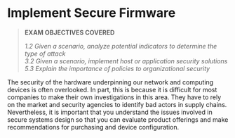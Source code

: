 # Implement Secure Firmware

> **EXAM OBJECTIVES COVERED**
> 
> _1.2 Given a scenario, analyze potential indicators to determine the type of attack  
> 3.2 Given a scenario, implement host or application security solutions  
> 5.3 Explain the importance of policies to organizational security_

The security of the hardware underpinning our network and computing devices is often overlooked. In part, this is because it is difficult for most companies to make their own investigations in this area. They have to rely on the market and security agencies to identify bad actors in supply chains. Nevertheless, it is important that you understand the issues involved in secure systems design so that you can evaluate product offerings and make recommendations for purchasing and device configuration.